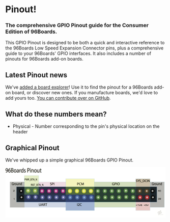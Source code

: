 # Pinout!

### The comprehensive GPIO Pinout guide for the Consumer Edition of 96Boards.

This GPIO Pinout is designed to be both a quick and interactive reference to the 96Boards Low Speed Expansion Connector pins, plus a comprehensive guide to your 96Boards' GPIO interfaces. It also includes a number of pinouts for 96Boards add-on boards.

## Latest Pinout news

We've [added a board explorer](/boards)! Use it to find the pinout for a 96Boards add-on board, or discover new ones. If you manufacture boards, we'd love to add yours too. [You can contribute over on GitHub](https://github.com/96boards/pinout).

## What do these numbers mean?

* Physical - Number corresponding to the pin's physical location on the header

## Graphical Pinout

We've whipped up a simple graphical 96Boards GPIO Pinout. 

[![Graphical 96Boards Pinout](/resources/96Boards_pinout.png)](/resources/96Boards_pinout.png)
